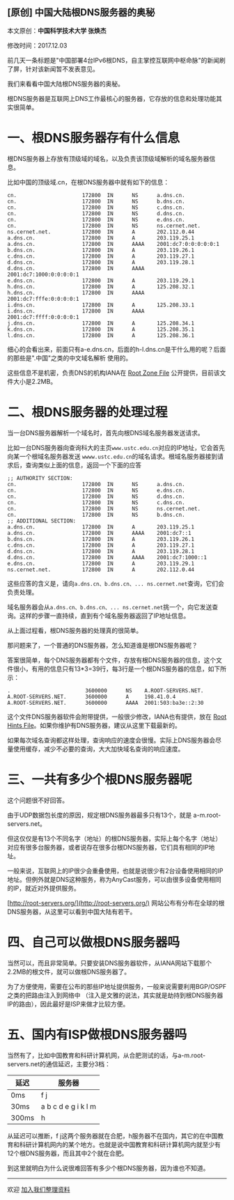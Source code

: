 ## [原创] 中国大陆根DNS服务器的奥秘

本文原创：**中国科学技术大学 张焕杰**

修改时间：2017.12.03

前几天一条标题是"中国部署4台IPv6根DNS，自主掌控互联网中枢命脉"的新闻刷了屏，针对该新闻暂不发表意见。

我们来看看中国大陆根DNS服务器的奥秘。

根DNS服务器是互联网上DNS工作最核心的服务器，它存放的信息和处理功能其实很简单。

# 一、根DNS服务器存有什么信息

根DNS服务器上存放有顶级域的域名，以及负责该顶级域解析的域名服务器信息。

比如中国的顶级域.cn，在根DNS服务器中就有如下的信息：

````
cn.                     172800  IN      NS      a.dns.cn.
cn.                     172800  IN      NS      b.dns.cn.
cn.                     172800  IN      NS      c.dns.cn.
cn.                     172800  IN      NS      d.dns.cn.
cn.                     172800  IN      NS      e.dns.cn.
cn.                     172800  IN      NS      ns.cernet.net.
ns.cernet.net.          172800  IN      A       202.112.0.44
a.dns.cn.               172800  IN      A       203.119.25.1
a.dns.cn.               172800  IN      AAAA    2001:dc7:0:0:0:0:0:1
b.dns.cn.               172800  IN      A       203.119.26.1
c.dns.cn.               172800  IN      A       203.119.27.1
d.dns.cn.               172800  IN      A       203.119.28.1
d.dns.cn.               172800  IN      AAAA    2001:dc7:1000:0:0:0:0:1
e.dns.cn.               172800  IN      A       203.119.29.1
h.dns.cn.               172800  IN      A       125.208.32.1
h.dns.cn.               172800  IN      AAAA    2001:dc7:fffe:0:0:0:0:1
i.dns.cn.               172800  IN      A       125.208.33.1
i.dns.cn.               172800  IN      AAAA    2001:dc7:ffff:0:0:0:0:1
j.dns.cn.               172800  IN      A       125.208.34.1
k.dns.cn.               172800  IN      A       125.208.35.1
l.dns.cn.               172800  IN      A       125.208.36.1
````

细心的会看出来，前面只有a-e.dns.cn，后面的h-l.dns.cn是干什么用的呢？后面的那些是".中国"之类的中文域名解析
使用的。

这些信息不是机密，负责DNS的机构IANA在 [Root Zone File](https://www.iana.org/domains/root/files) 公开提供，目前该文件大小是2.2MB。

# 二、根DNS服务器的处理过程

当一台DNS服务器解析一个域名时，首先向根DNS域名服务器发送请求。

比如一台DNS服务器向查询科大的主页`www.ustc.edu.cn`对应的IP地址，它会首先向某一个根域名服务器发送
`wwww.ustc.edu.cn`的域名请求。根域名服务器接到请求后，查询类似上面的信息，返回一个下面的应答
```
;; AUTHORITY SECTION:
cn.                     172800  IN      NS      a.dns.cn.
cn.                     172800  IN      NS      e.dns.cn.
cn.                     172800  IN      NS      d.dns.cn.
cn.                     172800  IN      NS      c.dns.cn.
cn.                     172800  IN      NS      ns.cernet.net.
cn.                     172800  IN      NS      b.dns.cn.
;; ADDITIONAL SECTION:
a.dns.cn.               172800  IN      A       203.119.25.1
a.dns.cn.               172800  IN      AAAA    2001:dc7::1
b.dns.cn.               172800  IN      A       203.119.26.1
c.dns.cn.               172800  IN      A       203.119.27.1
d.dns.cn.               172800  IN      A       203.119.28.1
d.dns.cn.               172800  IN      AAAA    2001:dc7:1000::1
e.dns.cn.               172800  IN      A       203.119.29.1
ns.cernet.net.          172800  IN      A       202.112.0.44
```

这些应答的含义是，请向`a.dns.cn、b.dns.cn、... ns.cernet.net`查询，它们会负责处理。

域名服务器会从`a.dns.cn、b.dns.cn、... ns.cernet.net`挑一个，向它发送查询。这样的步骤一直持续，直到有个域名服务器返回了IP地址信息。

从上面过程看，根DNS服务器的处理真的很简单。

那问题来了，一个普通的DNS服务器，怎么知道谁是根DNS服务器呢？

答案很简单，每个DNS服务器都有个文件，存放有根DNS服务器的信息，这个文件很小，有用的信息只有13*3=39行，每3行是一个根DNS服务器的信息，如下所示：
```
.                        3600000      NS    A.ROOT-SERVERS.NET.
A.ROOT-SERVERS.NET.      3600000      A     198.41.0.4
A.ROOT-SERVERS.NET.      3600000      AAAA  2001:503:ba3e::2:30
``` 
这个文件DNS服务器软件会附带提供，一般很少修改，IANA也有提供，放在 [Root Hints File](https://www.iana.org/domains/root/files)。如果你维护有DNS服务器，建议从这里下载最新的。

如果每次域名查询都这样处理，查询响应的速度会很慢。实际上DNS服务器会尽量使用缓存，减少不必要的查询，大大加快域名查询的响应速度。


# 三、一共有多少个根DNS服务器呢

这个问题很不好回答。

由于UDP数据包长度的原因，规定根DNS服务器最多只有13个，就是 a-m.root-servers.net。

但这仅仅是有13个不同名字（地址）的根DNS服务器，实际上每个名字（地址）对应有很多台服务器，或者说存在很多台根DNS服务器，它们具有相同的IP地址。

一般来说，互联网上的IP很少会重叠使用，也就是说很少有2台设备使用相同的IP地址。但例外就是DNS这种服务，称为AnyCast服务，可以由很多设备使用相同的IP，就近对外提供服务。

[http://root-servers.org/](http://root-servers.org/) 网站公布有分布在全球的根DNS服务器，从这里可以看到中国大陆有若干。


# 四、自己可以做根DNS服务器吗

当然可以，而且非常简单。只要安装DNS服务器软件，从IANA网站下载那个2.2MB的根文件，就可以做根DNS服务器了。

为了方便使用，需要在公布的那些IP地址提供服务，一般来说需要利用BGP/OSPF之类的把路由注入到网络中
（注入是文雅的说法，其实就是劫持到根DNS服务器IP的路由），因此最好是ISP来做才比较方便。

# 五、国内有ISP做根DNS服务器吗

当然有了，比如中国教育和科研计算机网，从合肥测试的话，与a-m.root-servers.net的通信延迟，主要分3档：

|延迟|服务器|
|----|------|
|0ms |f j|
|30ms|a b c d e g i k l m|
|300ms|h|

从延迟可以推断，f j这两个服务器就在合肥，h服务器不在国内，其它的在中国教育和科研计算机网内的某个地方。也就是说中国教育和科研计算机网内就至少有12个根DNS服务器，而且其中2个就在合肥。

到这里就明白为什么说很难回答有多少个根DNS服务器，因为谁也不知道。


***
欢迎 [加入我们整理资料](https://github.com/bg6cq/ITTS)
